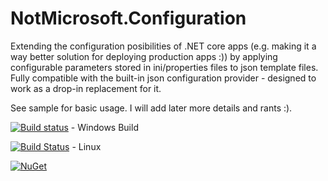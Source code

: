 # NotMicrosoft.Configuration

Extending the configuration posibilities of .NET core apps (e.g. making it a way better solution for deploying production apps :)) by applying configurable parameters stored in ini/properties files to json template files. Fully compatible with the built-in json configuration provider - designed to work as a drop-in replacement for it.

See sample for basic usage. I will add later more details and rants :).

[![Build status](https://ci.appveyor.com/api/projects/status/3j4o0h0o47ayrjtk/branch/master?svg=true)](https://ci.appveyor.com/project/dsbenghe/notmicrosoft-configuration/branch/master) - Windows Build

[![Build Status](https://travis-ci.org/dsbenghe/NotMicrosoft.Configuration.svg?branch=master)](https://travis-ci.org/dsbenghe/NotMicrosoft.Configuration) - Linux

[![NuGet](https://img.shields.io/nuget/v/NotMicrosoft.Configuration.svg)](https://www.nuget.org/packages/NotMicrosoft.Configuration/)